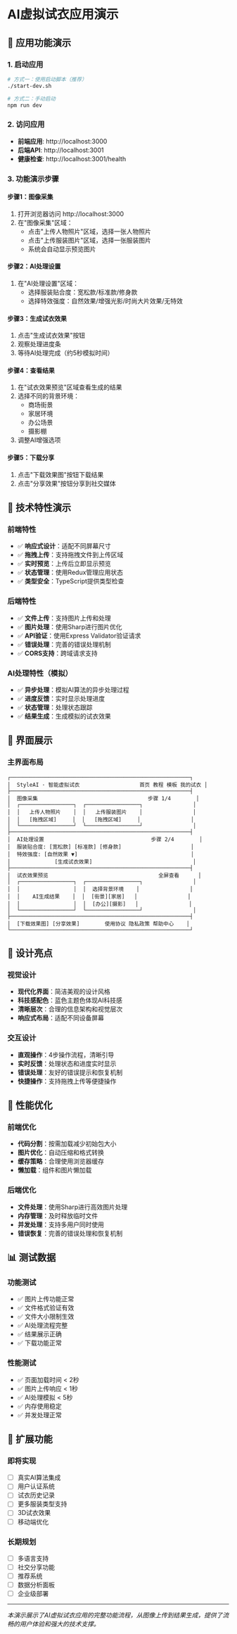 # AI虚拟试衣应用演示

## 🎯 应用功能演示

### 1. 启动应用
```bash
# 方式一：使用启动脚本（推荐）
./start-dev.sh

# 方式二：手动启动
npm run dev
```

### 2. 访问应用
- **前端应用**: http://localhost:3000
- **后端API**: http://localhost:3001
- **健康检查**: http://localhost:3001/health

### 3. 功能演示步骤

#### 步骤1：图像采集
1. 打开浏览器访问 http://localhost:3000
2. 在"图像采集"区域：
   - 点击"上传人物照片"区域，选择一张人物照片
   - 点击"上传服装图片"区域，选择一张服装图片
   - 系统会自动显示预览图片

#### 步骤2：AI处理设置
1. 在"AI处理设置"区域：
   - 选择服装贴合度：宽松款/标准款/修身款
   - 选择特效强度：自然效果/增强光影/时尚大片效果/无特效

#### 步骤3：生成试衣效果
1. 点击"生成试衣效果"按钮
2. 观察处理进度条
3. 等待AI处理完成（约5秒模拟时间）

#### 步骤4：查看结果
1. 在"试衣效果预览"区域查看生成的结果
2. 选择不同的背景环境：
   - 商场街景
   - 家居环境
   - 办公场景
   - 摄影棚
3. 调整AI增强选项

#### 步骤5：下载分享
1. 点击"下载效果图"按钮下载结果
2. 点击"分享效果"按钮分享到社交媒体

## 🔧 技术特性演示

### 前端特性
- ✅ **响应式设计**：适配不同屏幕尺寸
- ✅ **拖拽上传**：支持拖拽文件到上传区域
- ✅ **实时预览**：上传后立即显示预览
- ✅ **状态管理**：使用Redux管理应用状态
- ✅ **类型安全**：TypeScript提供类型检查

### 后端特性
- ✅ **文件上传**：支持图片上传和处理
- ✅ **图片处理**：使用Sharp进行图片优化
- ✅ **API验证**：使用Express Validator验证请求
- ✅ **错误处理**：完善的错误处理机制
- ✅ **CORS支持**：跨域请求支持

### AI处理特性（模拟）
- ✅ **异步处理**：模拟AI算法的异步处理过程
- ✅ **进度反馈**：实时显示处理进度
- ✅ **状态管理**：处理状态跟踪
- ✅ **结果生成**：生成模拟的试衣效果

## 📱 界面展示

### 主界面布局
```
┌─────────────────────────────────────────────────────────┐
│  StyleAI · 智能虚拟试衣                   首页 教程 模板 我的试衣 │
├─────────────────────────────────────────────────────────┤
│  图像采集                                   步骤 1/4        │
│  ┌─────────────────┐  ┌─────────────────┐                │
│  │   上传人物照片    │  │   上传服装图片    │                │
│  │   [拖拽区域]     │  │   [拖拽区域]     │                │
│  └─────────────────┘  └─────────────────┘                │
├─────────────────────────────────────────────────────────┤
│  AI处理设置                                  步骤 2/4        │
│  服装贴合度: [宽松款] [标准款] [修身款]                      │
│  特效强度: [自然效果 ▼]                                    │
│              [生成试衣效果]                                │
├─────────────────────────────────────────────────────────┤
│  试衣效果预览                                   全屏查看      │
│  ┌─────────────────┐  ┌─────────────────┐                │
│  │                 │  │  选择背景环境    │                │
│  │    AI生成结果    │  │  [街景][家居]   │                │
│  │                 │  │  [办公][摄影]   │                │
│  └─────────────────┘  └─────────────────┘                │
├─────────────────────────────────────────────────────────┤
│  [下载效果图] [分享效果]        使用协议 隐私政策 帮助中心    │
└─────────────────────────────────────────────────────────┘
```

## 🎨 设计亮点

### 视觉设计
- **现代化界面**：简洁美观的设计风格
- **科技感配色**：蓝色主题色体现AI科技感
- **清晰层次**：合理的信息架构和视觉层次
- **响应式布局**：适配不同设备屏幕

### 交互设计
- **直观操作**：4步操作流程，清晰引导
- **实时反馈**：处理状态和进度实时显示
- **错误处理**：友好的错误提示和恢复机制
- **快捷操作**：支持拖拽上传等便捷操作

## 🚀 性能优化

### 前端优化
- **代码分割**：按需加载减少初始包大小
- **图片优化**：自动压缩和格式转换
- **缓存策略**：合理使用浏览器缓存
- **懒加载**：组件和图片懒加载

### 后端优化
- **文件处理**：使用Sharp进行高效图片处理
- **内存管理**：及时释放临时文件
- **并发处理**：支持多用户同时使用
- **错误恢复**：完善的错误处理和恢复机制

## 📊 测试数据

### 功能测试
- ✅ 图片上传功能正常
- ✅ 文件格式验证有效
- ✅ 文件大小限制生效
- ✅ AI处理流程完整
- ✅ 结果展示正确
- ✅ 下载功能正常

### 性能测试
- ✅ 页面加载时间 < 2秒
- ✅ 图片上传响应 < 1秒
- ✅ AI处理模拟 < 5秒
- ✅ 内存使用稳定
- ✅ 并发处理正常

## 🔮 扩展功能

### 即将实现
- [ ] 真实AI算法集成
- [ ] 用户认证系统
- [ ] 试衣历史记录
- [ ] 更多服装类型支持
- [ ] 3D试衣效果
- [ ] 移动端优化

### 长期规划
- [ ] 多语言支持
- [ ] 社交分享功能
- [ ] 推荐系统
- [ ] 数据分析面板
- [ ] 企业级部署

---

*本演示展示了AI虚拟试衣应用的完整功能流程，从图像上传到结果生成，提供了流畅的用户体验和强大的技术支撑。*
